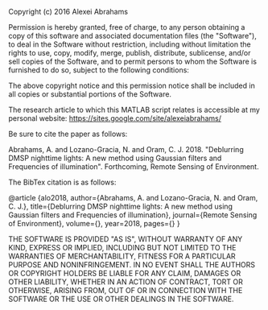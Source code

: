 Copyright (c) 2016 Alexei Abrahams

Permission is hereby granted, free of charge, to any person obtaining a copy
of this software and associated documentation files (the "Software"), to deal
in the Software without restriction, including without limitation the rights
to use, copy, modify, merge, publish, distribute, sublicense, and/or sell
copies of the Software, and to permit persons to whom the Software is
furnished to do so, subject to the following conditions:

The above copyright notice and this permission notice shall be included in all
copies or substantial portions of the Software.

The research article to which this MATLAB script relates is accessible at my personal website: https://sites.google.com/site/alexeiabrahams/

Be sure to cite the paper as follows:

Abrahams, A. and Lozano-Gracia, N. and Oram, C. J. 2018. "Deblurring DMSP nighttime lights: A new method using Gaussian filters and Frequencies of illumination". Forthcoming, Remote Sensing of Environment.

The BibTex citation is as follows:

@article
{alo2018,
author={Abrahams, A. and Lozano-Gracia, N. and Oram, C. J.},
title={Deblurring DMSP nighttime lights: A new method using Gaussian filters and Frequencies of illumination},
journal={Remote Sensing of Environment},
volume={},
year=2018,
pages={}
}

THE SOFTWARE IS PROVIDED "AS IS", WITHOUT WARRANTY OF ANY KIND, EXPRESS OR
IMPLIED, INCLUDING BUT NOT LIMITED TO THE WARRANTIES OF MERCHANTABILITY,
FITNESS FOR A PARTICULAR PURPOSE AND NONINFRINGEMENT. IN NO EVENT SHALL THE
AUTHORS OR COPYRIGHT HOLDERS BE LIABLE FOR ANY CLAIM, DAMAGES OR OTHER
LIABILITY, WHETHER IN AN ACTION OF CONTRACT, TORT OR OTHERWISE, ARISING FROM,
OUT OF OR IN CONNECTION WITH THE SOFTWARE OR THE USE OR OTHER DEALINGS IN THE
SOFTWARE.


